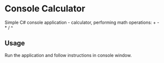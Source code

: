 # Console Calculator

Simple C# console application - calculator, performing math operations: + - * / ^

## Usage

Run the application and follow instructions in console window.
